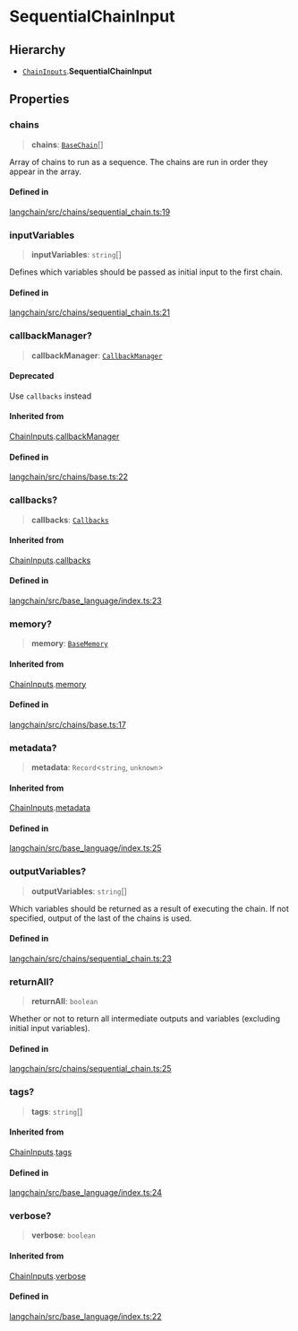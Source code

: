 SequentialChainInput
====================

Hierarchy[​](#hierarchy "Direct link to Hierarchy")
---------------------------------------------------

*   [`ChainInputs`](/docs/api/chains/interfaces/ChainInputs).**SequentialChainInput**

Properties[​](#properties "Direct link to Properties")
------------------------------------------------------

### chains[​](#chains "Direct link to chains")

> **chains**: [`BaseChain`](/docs/api/chains/classes/BaseChain)\[\]

Array of chains to run as a sequence. The chains are run in order they appear in the array.

#### Defined in[​](#defined-in "Direct link to Defined in")

[langchain/src/chains/sequential\_chain.ts:19](https://github.com/hwchase17/langchainjs/blob/46e1734/langchain/src/chains/sequential_chain.ts#L19)

### inputVariables[​](#inputvariables "Direct link to inputVariables")

> **inputVariables**: `string`\[\]

Defines which variables should be passed as initial input to the first chain.

#### Defined in[​](#defined-in-1 "Direct link to Defined in")

[langchain/src/chains/sequential\_chain.ts:21](https://github.com/hwchase17/langchainjs/blob/46e1734/langchain/src/chains/sequential_chain.ts#L21)

### callbackManager?[​](#callbackmanager "Direct link to callbackManager?")

> **callbackManager**: [`CallbackManager`](/docs/api/callbacks/classes/CallbackManager)

#### Deprecated[​](#deprecated "Direct link to Deprecated")

Use `callbacks` instead

#### Inherited from[​](#inherited-from "Direct link to Inherited from")

[ChainInputs](/docs/api/chains/interfaces/ChainInputs).[callbackManager](/docs/api/chains/interfaces/ChainInputs#callbackmanager)

#### Defined in[​](#defined-in-2 "Direct link to Defined in")

[langchain/src/chains/base.ts:22](https://github.com/hwchase17/langchainjs/blob/46e1734/langchain/src/chains/base.ts#L22)

### callbacks?[​](#callbacks "Direct link to callbacks?")

> **callbacks**: [`Callbacks`](/docs/api/callbacks/types/Callbacks)

#### Inherited from[​](#inherited-from-1 "Direct link to Inherited from")

[ChainInputs](/docs/api/chains/interfaces/ChainInputs).[callbacks](/docs/api/chains/interfaces/ChainInputs#callbacks)

#### Defined in[​](#defined-in-3 "Direct link to Defined in")

[langchain/src/base\_language/index.ts:23](https://github.com/hwchase17/langchainjs/blob/46e1734/langchain/src/base_language/index.ts#L23)

### memory?[​](#memory "Direct link to memory?")

> **memory**: [`BaseMemory`](/docs/api/memory/classes/BaseMemory)

#### Inherited from[​](#inherited-from-2 "Direct link to Inherited from")

[ChainInputs](/docs/api/chains/interfaces/ChainInputs).[memory](/docs/api/chains/interfaces/ChainInputs#memory)

#### Defined in[​](#defined-in-4 "Direct link to Defined in")

[langchain/src/chains/base.ts:17](https://github.com/hwchase17/langchainjs/blob/46e1734/langchain/src/chains/base.ts#L17)

### metadata?[​](#metadata "Direct link to metadata?")

> **metadata**: `Record`<`string`, `unknown`\>

#### Inherited from[​](#inherited-from-3 "Direct link to Inherited from")

[ChainInputs](/docs/api/chains/interfaces/ChainInputs).[metadata](/docs/api/chains/interfaces/ChainInputs#metadata)

#### Defined in[​](#defined-in-5 "Direct link to Defined in")

[langchain/src/base\_language/index.ts:25](https://github.com/hwchase17/langchainjs/blob/46e1734/langchain/src/base_language/index.ts#L25)

### outputVariables?[​](#outputvariables "Direct link to outputVariables?")

> **outputVariables**: `string`\[\]

Which variables should be returned as a result of executing the chain. If not specified, output of the last of the chains is used.

#### Defined in[​](#defined-in-6 "Direct link to Defined in")

[langchain/src/chains/sequential\_chain.ts:23](https://github.com/hwchase17/langchainjs/blob/46e1734/langchain/src/chains/sequential_chain.ts#L23)

### returnAll?[​](#returnall "Direct link to returnAll?")

> **returnAll**: `boolean`

Whether or not to return all intermediate outputs and variables (excluding initial input variables).

#### Defined in[​](#defined-in-7 "Direct link to Defined in")

[langchain/src/chains/sequential\_chain.ts:25](https://github.com/hwchase17/langchainjs/blob/46e1734/langchain/src/chains/sequential_chain.ts#L25)

### tags?[​](#tags "Direct link to tags?")

> **tags**: `string`\[\]

#### Inherited from[​](#inherited-from-4 "Direct link to Inherited from")

[ChainInputs](/docs/api/chains/interfaces/ChainInputs).[tags](/docs/api/chains/interfaces/ChainInputs#tags)

#### Defined in[​](#defined-in-8 "Direct link to Defined in")

[langchain/src/base\_language/index.ts:24](https://github.com/hwchase17/langchainjs/blob/46e1734/langchain/src/base_language/index.ts#L24)

### verbose?[​](#verbose "Direct link to verbose?")

> **verbose**: `boolean`

#### Inherited from[​](#inherited-from-5 "Direct link to Inherited from")

[ChainInputs](/docs/api/chains/interfaces/ChainInputs).[verbose](/docs/api/chains/interfaces/ChainInputs#verbose)

#### Defined in[​](#defined-in-9 "Direct link to Defined in")

[langchain/src/base\_language/index.ts:22](https://github.com/hwchase17/langchainjs/blob/46e1734/langchain/src/base_language/index.ts#L22)